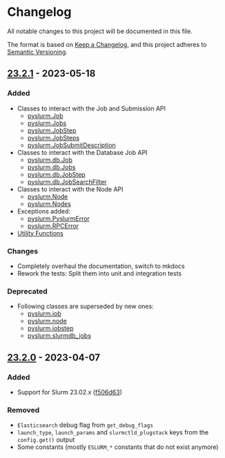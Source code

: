 # Changelog

All notable changes to this project will be documented in this file.

The format is based on [Keep a Changelog](https://keepachangelog.com/en/1.1.0/),
and this project adheres to [Semantic Versioning](https://semver.org/spec/v2.0.0.html).

## [23.2.1](https://github.com/PySlurm/pyslurm/releases/tag/v23.2.1) - 2023-05-18

### Added

- Classes to interact with the Job and Submission API
    - [pyslurm.Job](https://pyslurm.github.io/23.2/reference/job/#pyslurm.Job)
    - [pyslurm.Jobs](https://pyslurm.github.io/23.2/reference/job/#pyslurm.Jobs)
    - [pyslurm.JobStep](https://pyslurm.github.io/23.2/reference/jobstep/#pyslurm.JobStep)
    - [pyslurm.JobSteps](https://pyslurm.github.io/23.2/reference/jobstep/#pyslurm.JobSteps)
    - [pyslurm.JobSubmitDescription](https://pyslurm.github.io/23.2/reference/jobsubmitdescription/#pyslurm.JobSubmitDescription)
- Classes to interact with the Database Job API
    - [pyslurm.db.Job](https://pyslurm.github.io/23.2/reference/db/job/#pyslurm.db.Job)
    - [pyslurm.db.Jobs](https://pyslurm.github.io/23.2/reference/db/job/#pyslurm.db.Jobs)
    - [pyslurm.db.JobStep](https://pyslurm.github.io/23.2/reference/db/jobstep/#pyslurm.db.JobStep)
    - [pyslurm.db.JobSearchFilter](https://pyslurm.github.io/23.2/reference/db/jobsearchfilter/#pyslurm.db.JobSearchFilter)
- Classes to interact with the Node API
    - [pyslurm.Node](https://pyslurm.github.io/23.2/reference/node/#pyslurm.Node)
    - [pyslurm.Nodes](https://pyslurm.github.io/23.2/reference/node/#pyslurm.Nodes)
- Exceptions added:
    - [pyslurm.PyslurmError](https://pyslurm.github.io/23.2/reference/exceptions/#pyslurm.PyslurmError)
    - [pyslurm.RPCError](https://pyslurm.github.io/23.2/reference/exceptions/#pyslurm.RPCError)
- [Utility Functions](https://pyslurm.github.io/23.2/reference/utilities/#pyslurm.utils)

### Changes

- Completely overhaul the documentation, switch to mkdocs
- Rework the tests: Split them into unit and integration tests

### Deprecated

- Following classes are superseded by new ones:
    - [pyslurm.job](https://pyslurm.github.io/23.2/reference/old/job/#pyslurm.job)
    - [pyslurm.node](https://pyslurm.github.io/23.2/reference/old/node/#pyslurm.node)
    - [pyslurm.jobstep](https://pyslurm.github.io/23.2/reference/old/jobstep/#pyslurm.jobstep)
    - [pyslurm.slurmdb_jobs](https://pyslurm.github.io/23.2/reference/old/db/job/#pyslurm.slurmdb_jobs)

## [23.2.0](https://github.com/PySlurm/pyslurm/releases/tag/v23.2.0) - 2023-04-07

### Added

- Support for Slurm 23.02.x ([f506d63](https://github.com/PySlurm/pyslurm/commit/f506d63634a9b20bfe475534589300beff4a8843))

### Removed

- `Elasticsearch` debug flag from `get_debug_flags`
- `launch_type`, `launch_params` and `slurmctld_plugstack` keys from the
  `config.get()` output
- Some constants (mostly `ESLURM_*` constants that do not exist
  anymore)
